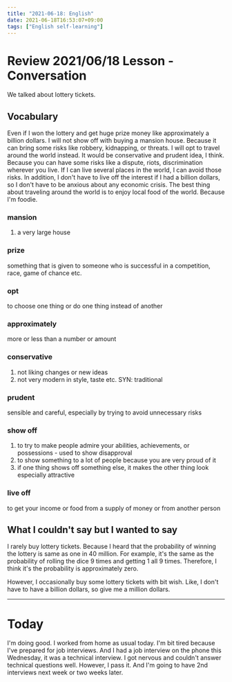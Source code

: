 ```yaml
---
title: "2021-06-18: English"
date: 2021-06-18T16:53:07+09:00
tags: ["English self-learning"]
---
```


# Review 2021/06/18 Lesson - Conversation

We talked about lottery tickets.

## Vocabulary
Even if I won the lottery and get huge prize money like approximately a billion dollars.
I will not show off with buying a mansion house.
Because it can bring some risks like robbery, kidnapping, or threats.
I will opt to travel around the world instead.
It would be conservative and prudent idea, I think.
Because you can have some risks like a dispute, riots, discrimination wherever you live.
If I can live several places in the world, I can avoid those risks.
In addition, I don't have to live off the interest if I had a billion dollars,
so I don't have to be anxious about any economic crisis.
The best thing about traveling around the world is to enjoy local food of the world.
Because I'm foodie.

### mansion
1. a very large house

### prize
something that is given to someone who is successful in a competition, race, game of chance etc.

### opt
to choose one thing or do one thing instead of another

### approximately
more or less than a number or amount

### conservative
1. not liking changes or new ideas
3. not very modern in style, taste etc. SYN: traditional

### prudent
sensible and careful, especially by trying to avoid unnecessary risks

### show off
1. to try to make people admire your abilities, achievements, or possessions - used to show disapproval
2. to show something to a lot of people because you are very proud of it
3. if one thing shows off something else, it makes the other thing look especially attractive

### live off
to get your income or food from a supply of money or from another person

## What I couldn't say but I wanted to say
I rarely buy lottery tickets.
Because I heard that the probability of winning the lottery is same as one in 40 million.
For example, it's the same as the probability of rolling the dice 9 times and getting 1 all 9 times.
Therefore, I think it's the probability is approximately zero.

However, I occasionally buy some lottery tickets with bit wish.
Like, I don't have to have a billion dollars, so give me a million dollars.

- - -

# Today

I'm doing good.
I worked from home as usual today.
I'm bit tired because I've prepared for job interviews.
And I had a job interview on the phone this Wednesday,
it was a technical interview.
I got nervous and couldn't answer technical questions well.
However, I pass it.
And I'm going to have 2nd interviews next week or two weeks later.
